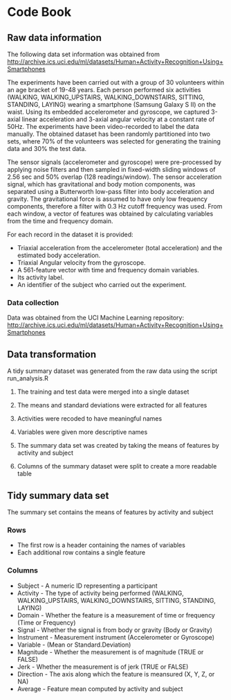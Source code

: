 # Code Book

## Raw data information

The following data set information was obtained from http://archive.ics.uci.edu/ml/datasets/Human+Activity+Recognition+Using+Smartphones

The experiments have been carried out with a group of 30 volunteers within an age bracket of 19-48 years. Each person performed six activities (WALKING, WALKING_UPSTAIRS, WALKING_DOWNSTAIRS, SITTING, STANDING, LAYING) wearing a smartphone (Samsung Galaxy S II) on the waist. Using its embedded accelerometer and gyroscope, we captured 3-axial linear acceleration and 3-axial angular velocity at a constant rate of 50Hz. The experiments have been video-recorded to label the data manually. The obtained dataset has been randomly partitioned into two sets, where 70% of the volunteers was selected for generating the training data and 30% the test data. 

The sensor signals (accelerometer and gyroscope) were pre-processed by applying noise filters and then sampled in fixed-width sliding windows of 2.56 sec and 50% overlap (128 readings/window). The sensor acceleration signal, which has gravitational and body motion components, was separated using a Butterworth low-pass filter into body acceleration and gravity. The gravitational force is assumed to have only low frequency components, therefore a filter with 0.3 Hz cutoff frequency was used. From each window, a vector of features was obtained by calculating variables from the time and frequency domain.

For each record in the dataset it is provided: 
- Triaxial acceleration from the accelerometer (total acceleration) and the estimated body acceleration.
- Triaxial Angular velocity from the gyroscope. 
- A 561-feature vector with time and frequency domain variables. 
- Its activity label. 
- An identifier of the subject who carried out the experiment.

### Data collection
Data was obtained from the UCI Machine Learning repository:
http://archive.ics.uci.edu/ml/datasets/Human+Activity+Recognition+Using+Smartphones

## Data transformation
A tidy summary dataset was generated from the raw data using the script run_analysis.R

1. The training and test data were merged into a single dataset

2. The means and standard deviations were extracted for all features

3. Activities were recoded to have meaningful names

4. Variables were given more descriptive names

5. The summary data set was created by taking the means of features by activity and subject

6. Columns of the summary dataset were split to create a more readable table

## Tidy summary data set
The summary set contains the means of features by activity and subject

### Rows
* The first row is a header containing the names of variables
* Each additional row contains a single feature

### Columns
* Subject - A numeric ID representing a participant
* Activity - The type of activity being performed (WALKING, WALKING_UPSTAIRS, WALKING_DOWNSTAIRS, SITTING, STANDING, LAYING)
* Domain - Whether the feature is a measurement of time or frequency (Time or Frequency)
* Signal - Whether the signal is from body or gravity (Body or Gravity)
* Instrument - Measurement instrument (Accelerometer or Gyroscope)
* Variable - (Mean or Standard.Deviation)
* Magnitude - Whether the measurement is of magnitude (TRUE or FALSE)
* Jerk - Whether the measurement is of jerk (TRUE or FALSE)
* Direction - The axis along which the feature is meansured (X, Y, Z, or NA)
* Average - Feature mean computed by activity and subject

